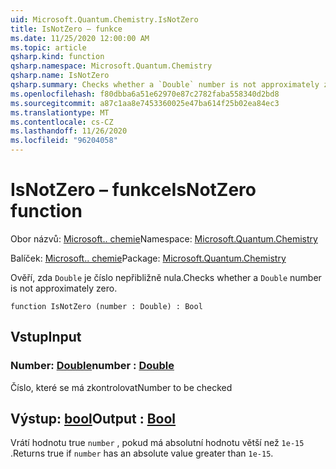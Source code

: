 ```yaml
---
uid: Microsoft.Quantum.Chemistry.IsNotZero
title: IsNotZero – funkce
ms.date: 11/25/2020 12:00:00 AM
ms.topic: article
qsharp.kind: function
qsharp.namespace: Microsoft.Quantum.Chemistry
qsharp.name: IsNotZero
qsharp.summary: Checks whether a `Double` number is not approximately zero.
ms.openlocfilehash: f80dbba6a51e62970e87c2782faba558340d2bd8
ms.sourcegitcommit: a87c1aa8e7453360025e47ba614f25b02ea84ec3
ms.translationtype: MT
ms.contentlocale: cs-CZ
ms.lasthandoff: 11/26/2020
ms.locfileid: "96204058"
---
```

# <a name="isnotzero-function"></a><span data-ttu-id="c029f-102">IsNotZero – funkce</span><span class="sxs-lookup"><span data-stu-id="c029f-102">IsNotZero function</span></span>

<span data-ttu-id="c029f-103">Obor názvů: [Microsoft.. chemie](xref:Microsoft.Quantum.Chemistry)</span><span class="sxs-lookup"><span data-stu-id="c029f-103">Namespace: [Microsoft.Quantum.Chemistry](xref:Microsoft.Quantum.Chemistry)</span></span>

<span data-ttu-id="c029f-104">Balíček: [Microsoft.. chemie](https://nuget.org/packages/Microsoft.Quantum.Chemistry)</span><span class="sxs-lookup"><span data-stu-id="c029f-104">Package: [Microsoft.Quantum.Chemistry](https://nuget.org/packages/Microsoft.Quantum.Chemistry)</span></span>


<span data-ttu-id="c029f-105">Ověří, zda `Double` je číslo nepřibližně nula.</span><span class="sxs-lookup"><span data-stu-id="c029f-105">Checks whether a `Double` number is not approximately zero.</span></span>

```qsharp
function IsNotZero (number : Double) : Bool
```


## <a name="input"></a><span data-ttu-id="c029f-106">Vstup</span><span class="sxs-lookup"><span data-stu-id="c029f-106">Input</span></span>

### <a name="number--double"></a><span data-ttu-id="c029f-107">Number: [Double](xref:microsoft.quantum.lang-ref.double)</span><span class="sxs-lookup"><span data-stu-id="c029f-107">number : [Double](xref:microsoft.quantum.lang-ref.double)</span></span>

<span data-ttu-id="c029f-108">Číslo, které se má zkontrolovat</span><span class="sxs-lookup"><span data-stu-id="c029f-108">Number to be checked</span></span>



## <a name="output--bool"></a><span data-ttu-id="c029f-109">Výstup: [bool](xref:microsoft.quantum.lang-ref.bool)</span><span class="sxs-lookup"><span data-stu-id="c029f-109">Output : [Bool](xref:microsoft.quantum.lang-ref.bool)</span></span>

<span data-ttu-id="c029f-110">Vrátí hodnotu true `number` , pokud má absolutní hodnotu větší než `1e-15` .</span><span class="sxs-lookup"><span data-stu-id="c029f-110">Returns true if `number` has an absolute value greater than `1e-15`.</span></span>